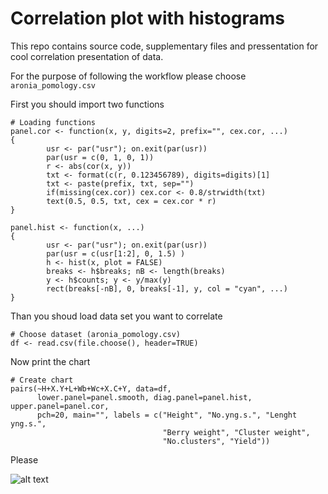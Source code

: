 # Correlation plot with histograms
This repo contains source code, supplementary files and pressentation for cool
correlation presentation of data.

For the purpose of following the workflow please choose `aronia_pomology.csv`

First you should import two functions

```
# Loading functions
panel.cor <- function(x, y, digits=2, prefix="", cex.cor, ...)
{
        usr <- par("usr"); on.exit(par(usr))
        par(usr = c(0, 1, 0, 1))
        r <- abs(cor(x, y))
        txt <- format(c(r, 0.123456789), digits=digits)[1]
        txt <- paste(prefix, txt, sep="")
        if(missing(cex.cor)) cex.cor <- 0.8/strwidth(txt)
        text(0.5, 0.5, txt, cex = cex.cor * r)
}

panel.hist <- function(x, ...)
{
        usr <- par("usr"); on.exit(par(usr))
        par(usr = c(usr[1:2], 0, 1.5) )
        h <- hist(x, plot = FALSE)
        breaks <- h$breaks; nB <- length(breaks)
        y <- h$counts; y <- y/max(y)
        rect(breaks[-nB], 0, breaks[-1], y, col = "cyan", ...)
}
```

Than you shoud load data set you want to correlate

```
# Choose dataset (aronia_pomology.csv)
df <- read.csv(file.choose(), header=TRUE)
```

Now print the chart
```
# Create chart
pairs(~H+X.Y+L+Wb+Wc+X.C+Y, data=df,
      lower.panel=panel.smooth, diag.panel=panel.hist, upper.panel=panel.cor, 
      pch=20, main="", labels = c("Height", "No.yng.s.", "Lenght yng.s.", 
                                  "Berry weight", "Cluster weight", 
                                  "No.clusters", "Yield")) 
```

Please 

![alt text](https://github.com/shansh23/pairs_panel_hist_plot/aronia_pomology.tiff)

